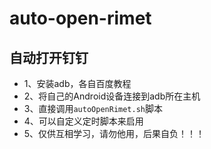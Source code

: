 # auto-open-rimet
## 自动打开钉钉
* 1、安装adb，各自百度教程
* 2、将自己的Android设备连接到adb所在主机
* 3、直接调用`autoOpenRimet.sh`脚本
* 4、可以自定义定时脚本来启用
* 5、仅供互相学习，请勿他用，后果自负！！！
